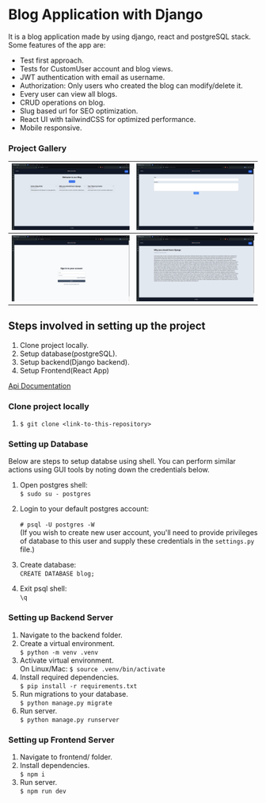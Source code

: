 # Blog Application with Django

It is a blog application made by using django, react and postgreSQL stack. Some features of the app are:

- Test first approach.
- Tests for CustomUser account and blog views.
- JWT authentication with email as username.
- Authorization: Only users who created the blog can modify/delete it.
- Every user can view all blogs.
- CRUD operations on blog.
- Slug based url for SEO optimization.
- React UI with tailwindCSS for optimized performance.
- Mobile responsive.

### Project Gallery

<table>
<tr>
    <th><img src='images/1.png'>
    </th>
    <th>
<img src='images/2.png'>
    </th>
</tr>

<tr>
    <th><img src='images/3.png'>
    </th>
    <th>
<img src='images/4.png'>
    </th>
</tr>
</table>

## Steps involved in setting up the project

1. Clone project locally.
2. Setup database(postgreSQL).
3. Setup backend(Django backend).
4. Setup Frontend(React App)

[Api Documentation](https://documenter.getpostman.com/view/28093502/2sA3Bq4Avt)

### Clone project locally

1. `$ git clone <link-to-this-repository>`

### Setting up Database

Below are steps to setup databse using shell. You can perform similar actions using GUI tools by noting down the credentials below.

1. Open postgres shell: <br>
   `$ sudo su - postgres`
2. Login to your default postgres account: <br>

   `# psql -U postgres -W` <br>
   (If you wish to create new user account, you'll need to provide privileges of database to this user and supply these credentials in the `settings.py` file.)

3. Create database: <br>
   `CREATE DATABASE blog;`
4. Exit psql shell: <br>
   `\q`

### Setting up Backend Server

1. Navigate to the backend folder.
2. Create a virtual environment. <br>
   `$ python -m venv .venv`
3. Activate virtual environment. <br>
   On Linux/Mac: `$ source .venv/bin/activate`
4. Install required dependencies. <br>
   `$ pip install -r requirements.txt`
5. Run migrations to your database. <br>
   `$ python manage.py migrate`
6. Run server. <br>
   `$ python manage.py runserver`

### Setting up Frontend Server

1. Navigate to frontend/ folder.
2. Install dependencies. <br>
   `$ npm i`
3. Run server. <br>
   `$ npm run dev`

